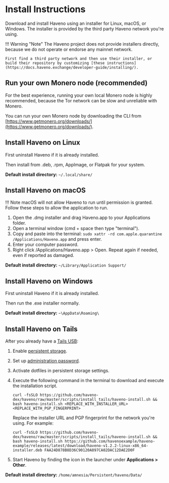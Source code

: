 # Install Instructions

Download and install Haveno using an installer for Linux, macOS, or Windows. The installer is provided by the third party Haveno network you're using.

!!! Warning "Note"
    The Haveno project does not provide installers directly, because we do not operate or endorse any mainnet network.

    First find a third party network and then use their installer, or build their repository by customizing [these instructions](https://docs.haveno.exchange/developer-guide/installing/).


## Run your own Monero node (recommended)

For the best experience, running your own local Monero node is highly recommended, because the Tor network can be slow and unreliable with Monero.

You can run your own Monero node by downloading the CLI from [https://www.getmonero.org/downloads/](https://www.getmonero.org/downloads/).

## Install Haveno on Linux

First uninstall Haveno if it is already installed.

Then install from .deb, .rpm, AppImage, or Flatpak for your system.

**Default install directory:** `~/.local/share/`

## Install Haveno on macOS

!!! Note
    macOS will not allow Haveno to run until permission is granted. Follow these steps to allow the application to run.

1. Open the .dmg installer and drag Haveno.app to your Applications folder.
2. Open a terminal window (cmd + space then type "terminal").
3. Copy and paste into the terminal: `sudo xattr -rd com.apple.quarantine /Applications/Haveno.app` and press enter.
4. Enter your computer password.
5. Right click /Applications/Haveno.app > Open. Repeat again if needed, even if reported as damaged.

**Default install directory:** `~/Library/Application Support/`

## Install Haveno on Windows

First uninstall Haveno if it is already installed.

Then run the .exe installer normally.

**Default install directory:** `~\AppData\Roaming\`

## Install Haveno on Tails

After you already have a [Tails USB](https://tails.net/install/index.en.html):

1. Enable [persistent storage](https://tails.net/doc/persistent_storage/index.en.html).
2. Set up [administration password](https://tails.net/doc/first_steps/welcome_screen/administration_password/).
3. Activate dotfiles in persistent storage settings.
4. Execute the following command in the terminal to download and execute the installation script.

    ```
    curl -fsSLO https://github.com/haveno-dex/haveno/raw/master/scripts/install_tails/haveno-install.sh && bash haveno-install.sh <REPLACE_WITH_INSTALLER_URL> <REPLACE_WITH_PGP_FINGERPRINT>
    ```
    
    Replace the installer URL and PGP fingerprint for the network you're using. For example:
    
    ```
    curl -fsSLO https://github.com/haveno-dex/haveno/raw/master/scripts/install_tails/haveno-install.sh && bash haveno-install.sh https://github.com/havenoexample/haveno-example/releases/latest/download/haveno-v1.2.2-linux-x86_64-installer.deb FAA24D878B8D36C90120A897CA02DAC12DAE2D0F
    ```
5. Start Haveno by finding the icon in the launcher under **Applications > Other**.

**Default install directory:** `/home/amnesia/Persistent/haveno/Data/`

